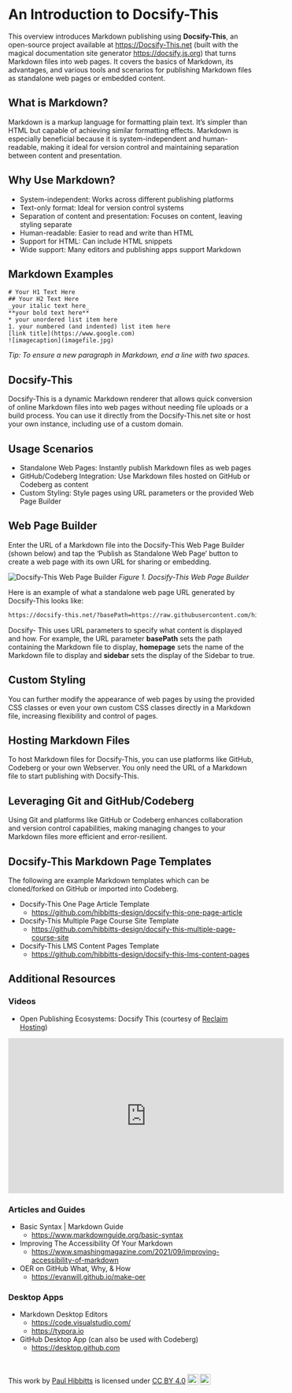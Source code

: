 # An Introduction to Docsify-This

This overview introduces Markdown publishing using **Docsify-This**, an open-source project available at https://Docsify-This.net (built with the magical documentation site generator https://docsify.js.org) that turns Markdown files into web pages. It covers the basics of Markdown, its advantages, and various tools and scenarios for publishing Markdown files as standalone web pages or embedded content.

## What is Markdown?
Markdown is a markup language for formatting plain text. It’s simpler than HTML but capable of achieving similar formatting effects. Markdown is especially beneficial because it is system-independent and human-readable, making it ideal for version control and maintaining separation between content and presentation.

## Why Use Markdown?
- System-independent: Works across different publishing platforms
- Text-only format: Ideal for version control systems
- Separation of content and presentation: Focuses on content, leaving styling separate
- Human-readable: Easier to read and write than HTML
- Support for HTML: Can include HTML snippets
- Wide support: Many editors and publishing apps support Markdown

## Markdown Examples
```
# Your H1 Text Here  
## Your H2 Text Here  
_your italic text here_  
**your bold text here**  
* your unordered list item here  
1. your numbered (and indented) list item here   
[link title](https://www.google.com)  
![imagecaption](imagefile.jpg)
```

*Tip: To ensure a new paragraph in Markdown, end a line with two spaces.*

## Docsify-This
Docsify-This is a dynamic Markdown renderer that allows quick conversion of online Markdown files into web pages without needing file uploads or a build process. You can use it directly from the Docsify-This.net site or host your own instance, including use of a custom domain.

## Usage Scenarios
- Standalone Web Pages: Instantly publish Markdown files as web pages
- GitHub/Codeberg Integration: Use Markdown files hosted on GitHub or Codeberg as content
- Custom Styling: Style pages using URL parameters or the provided Web Page Builder

## Web Page Builder
Enter the URL of a Markdown file into the Docsify-This Web Page Builder (shown below) and tap the ‘Publish as Standalone Web Page’  button to create a web page with its own URL for sharing or embedding. 

![Docsify-This Web Page Builder](images/web-page-builder.png)
_Figure 1. Docsify-This Web Page Builder_  

Here is an example of what a standalone web page URL generated by Docsify-This looks like:  

```html
https://docsify-this.net/?basePath=https://raw.githubusercontent.com/hibbitts-design/docsify-this-one-page-article/main&homepage=home.md&sidebar=true

```

Docsify- This uses URL parameters to specify what content is displayed and how. For example, the URL parameter **basePath** sets the path containing the Markdown file to display, **homepage** sets the name of the Markdown file to display and **sidebar** sets the display of the Sidebar to true.

## Custom Styling
You can further modify the appearance of web pages by using the provided CSS classes or even your own custom CSS classes directly in a Markdown file, increasing flexibility and control of pages.

## Hosting Markdown Files
To host Markdown files for Docsify-This, you can use platforms like GitHub, Codeberg or your own Webserver. You only need the URL of a Markdown file to start publishing with Docsify-This.

## Leveraging Git and GitHub/Codeberg
Using Git and platforms like GitHub or Codeberg enhances collaboration and version control
capabilities, making managing changes to your Markdown files more efficient and error-resilient.

## Docsify-This Markdown Page Templates
The following are example Markdown templates which can be cloned/forked on GitHub or imported into Codeberg.

- Docsify-This One Page Article Template
  - https://github.com/hibbitts-design/docsify-this-one-page-article
- Docsify-This Multiple Page Course Site Template
  - https://github.com/hibbitts-design/docsify-this-multiple-page-course-site
- Docsify-This LMS Content Pages Template
  - https://github.com/hibbitts-design/docsify-this-lms-content-pages


## Additional Resources

### Videos

 - Open Publishing Ecosystems: Docsify This (courtesy of [Reclaim Hosting](https://www.reclaimhosting.com/))
  <div class="image-50"><iframe width="560" height="315" src="https://www.youtube.com/embed/EjeqxOJ2ZxE?si=arAygq5CIMSiHzDz" title="YouTube video player" frameborder="0" allow="accelerometer; autoplay; clipboard-write; encrypted-media; gyroscope; picture-in-picture; web-share" referrerpolicy="strict-origin-when-cross-origin" allowfullscreen></iframe></div>

### Articles and Guides

- Basic Syntax | Markdown Guide
  - https://www.markdownguide.org/basic-syntax
- Improving The Accessibility Of Your Markdown
  - https://www.smashingmagazine.com/2021/09/improving-accessibility-of-markdown
- OER on GitHub What, Why, & How
  - https://evanwill.github.io/make-oer

### Desktop Apps

- Markdown Desktop Editors
  - https://code.visualstudio.com/
  - https://typora.io
- GitHub Desktop App (can also be used with Codeberg)
  - https://desktop.github.com

<br><p xmlns:cc="http://creativecommons.org/ns#" >This work by <a rel="cc:attributionURL dct:creator" property="cc:attributionName" href="https://hibbittsdesign.org">Paul Hibbitts</a> is licensed under <a href="https://creativecommons.org/licenses/by/4.0/?ref=chooser-v1" target="_blank" rel="license noopener noreferrer" style="display:inline-block;">CC BY 4.0<img style="height:22px!important;margin-left:3px;vertical-align:text-bottom;" src="https://mirrors.creativecommons.org/presskit/icons/cc.svg?ref=chooser-v1" alt=""><img style="height:22px!important;margin-left:3px;vertical-align:text-bottom;" src="https://mirrors.creativecommons.org/presskit/icons/by.svg?ref=chooser-v1" alt=""></a></p>
